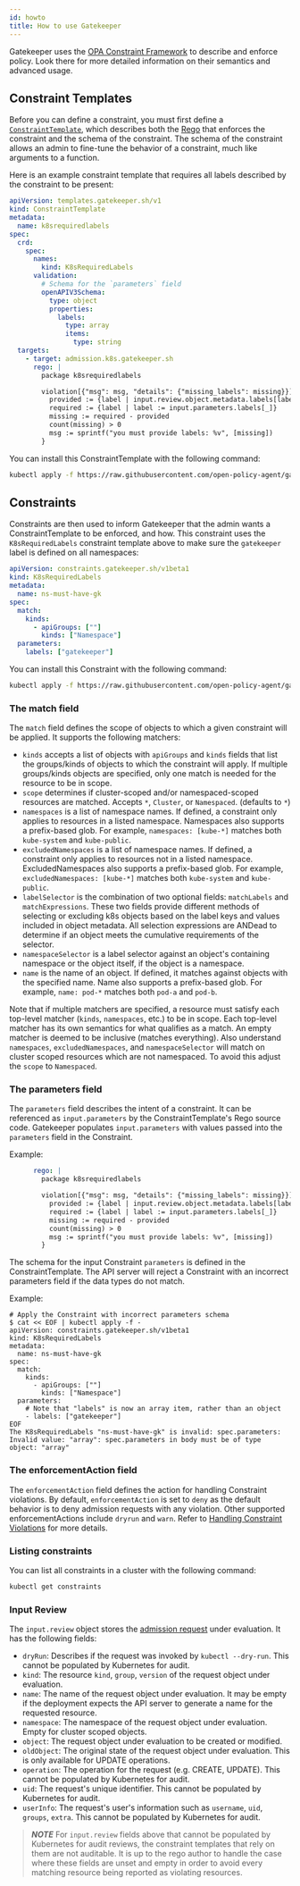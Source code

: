 ```yaml
---
id: howto
title: How to use Gatekeeper
---
```


Gatekeeper uses the [OPA Constraint Framework](https://github.com/open-policy-agent/frameworks/tree/master/constraint) to describe and enforce policy. Look there for more detailed information on their semantics and advanced usage.

## Constraint Templates

Before you can define a constraint, you must first define a [`ConstraintTemplate`](constrainttemplates.md), which describes both the [Rego](https://www.openpolicyagent.org/docs/latest/#rego) that enforces the constraint and the schema of the constraint. The schema of the constraint allows an admin to fine-tune the behavior of a constraint, much like arguments to a function.

Here is an example constraint template that requires all labels described by the constraint to be present:

```yaml
apiVersion: templates.gatekeeper.sh/v1
kind: ConstraintTemplate
metadata:
  name: k8srequiredlabels
spec:
  crd:
    spec:
      names:
        kind: K8sRequiredLabels
      validation:
        # Schema for the `parameters` field
        openAPIV3Schema:
          type: object
          properties:
            labels:
              type: array
              items:
                type: string
  targets:
    - target: admission.k8s.gatekeeper.sh
      rego: |
        package k8srequiredlabels

        violation[{"msg": msg, "details": {"missing_labels": missing}}] {
          provided := {label | input.review.object.metadata.labels[label]}
          required := {label | label := input.parameters.labels[_]}
          missing := required - provided
          count(missing) > 0
          msg := sprintf("you must provide labels: %v", [missing])
        }
```

You can install this ConstraintTemplate with the following command:

```sh
kubectl apply -f https://raw.githubusercontent.com/open-policy-agent/gatekeeper/master/demo/basic/templates/k8srequiredlabels_template.yaml
```

## Constraints

Constraints are then used to inform Gatekeeper that the admin wants a ConstraintTemplate to be enforced, and how. This constraint uses the `K8sRequiredLabels` constraint template above to make sure the `gatekeeper` label is defined on all namespaces:

```yaml
apiVersion: constraints.gatekeeper.sh/v1beta1
kind: K8sRequiredLabels
metadata:
  name: ns-must-have-gk
spec:
  match:
    kinds:
      - apiGroups: [""]
        kinds: ["Namespace"]
  parameters:
    labels: ["gatekeeper"]
```

You can install this Constraint with the following command:

```sh
kubectl apply -f https://raw.githubusercontent.com/open-policy-agent/gatekeeper/master/demo/basic/constraints/all_ns_must_have_gatekeeper.yaml
```

### The match field

The `match` field defines the scope of objects to which a given constraint will be applied. It supports the following matchers:

   * `kinds` accepts a list of objects with `apiGroups` and `kinds` fields that list the groups/kinds of objects to which the constraint will apply. If multiple groups/kinds objects are specified, only one match is needed for the resource to be in scope.
   * `scope` determines if cluster-scoped and/or namespaced-scoped resources are matched.  Accepts `*`, `Cluster`, or `Namespaced`. (defaults to `*`)
   * `namespaces` is a list of namespace names. If defined, a constraint only applies to resources in a listed namespace.  Namespaces also supports a prefix-based glob.  For example, `namespaces: [kube-*]` matches both `kube-system` and `kube-public`.
   * `excludedNamespaces` is a list of namespace names. If defined, a constraint only applies to resources not in a listed namespace. ExcludedNamespaces also supports a prefix-based glob.  For example, `excludedNamespaces: [kube-*]` matches both `kube-system` and `kube-public`.
   * `labelSelector` is the combination of two optional fields: `matchLabels` and `matchExpressions`.  These two fields provide different methods of selecting or excluding k8s objects based on the label keys and values included in object metadata.  All selection expressions are ANDead to determine if an object meets the cumulative requirements of the selector.
   * `namespaceSelector` is a label selector against an object's containing namespace or the object itself, if the object is a namespace.
   * `name` is the name of an object.  If defined, it matches against objects with the specified name.  Name also supports a prefix-based glob.  For example, `name: pod-*` matches both `pod-a` and `pod-b`.

Note that if multiple matchers are specified, a resource must satisfy each top-level matcher (`kinds`, `namespaces`, etc.) to be in scope. Each top-level matcher has its own semantics for what qualifies as a match. An empty matcher is deemed to be inclusive (matches everything). Also understand `namespaces`, `excludedNamespaces`, and `namespaceSelector` will match on cluster scoped resources which are not namespaced. To avoid this adjust the `scope` to `Namespaced`.

### The parameters field

The `parameters` field describes the intent of a constraint. It can be referenced as `input.parameters` by the ConstraintTemplate's Rego source code. Gatekeeper populates `input.parameters` with values passed into the `parameters` field in the Constraint.

Example:
```yaml
      rego: |
        package k8srequiredlabels

        violation[{"msg": msg, "details": {"missing_labels": missing}}] {
          provided := {label | input.review.object.metadata.labels[label]}
          required := {label | label := input.parameters.labels[_]}
          missing := required - provided
          count(missing) > 0
          msg := sprintf("you must provide labels: %v", [missing])
        }
```
The schema for the input Constraint `parameters` is defined in the ConstraintTemplate. The API server will reject a Constraint with an incorrect parameters field if the data types do not match.

Example:
```shell
# Apply the Constraint with incorrect parameters schema
$ cat << EOF | kubectl apply -f -
apiVersion: constraints.gatekeeper.sh/v1beta1
kind: K8sRequiredLabels
metadata:
  name: ns-must-have-gk
spec:
  match:
    kinds:
      - apiGroups: [""]
        kinds: ["Namespace"]
  parameters:
    # Note that "labels" is now an array item, rather than an object
    - labels: ["gatekeeper"]
EOF
The K8sRequiredLabels "ns-must-have-gk" is invalid: spec.parameters: Invalid value: "array": spec.parameters in body must be of type object: "array"
```

### The enforcementAction field

The `enforcementAction` field defines the action for handling Constraint violations. By default, `enforcementAction` is set to `deny` as the default behavior is to deny admission requests with any violation. Other supported enforcementActions include `dryrun` and `warn`. Refer to [Handling Constraint Violations](violations.md) for more details.

### Listing constraints
You can list all constraints in a cluster with the following command:

```sh
kubectl get constraints
```

### Input Review

The `input.review` object stores the [admission request](https://pkg.go.dev/k8s.io/kubernetes/pkg/apis/admission#AdmissionRequest) under evaluation. It has the following fields:
- `dryRun`: Describes if the request was invoked by `kubectl --dry-run`. This cannot be populated by Kubernetes for audit.
- `kind`: The resource `kind`, `group`, `version` of the request object under evaluation.
- `name`: The name of the request object under evaluation. It may be empty if the deployment expects the API server to generate a name for the requested resource.
- `namespace`: The namespace of the request object under evaluation. Empty for cluster scoped objects.
- `object`: The request object under evaluation to be created or modified.
- `oldObject`: The original state of the request object under evaluation. This is only available for UPDATE operations.
- `operation`: The operation for the request (e.g. CREATE, UPDATE). This cannot be populated by Kubernetes for audit.
- `uid`: The request's unique identifier. This cannot be populated by Kubernetes for audit.
- `userInfo`: The request's user's information such as `username`, `uid`, `groups`, `extra`. This cannot be populated by Kubernetes for audit.

> **_NOTE_** For `input.review` fields above that cannot be populated by Kubernetes for audit reviews, the constraint templates that rely on them are not auditable. It is up to the rego author to handle the case where these fields are unset and empty in order to avoid every matching resource being reported as violating resources. 
